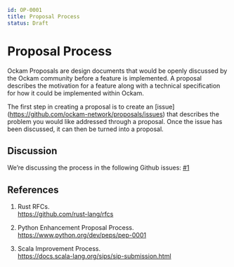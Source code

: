 ```yaml
id: OP-0001
title: Proposal Process
status: Draft
```

# Proposal Process

Ockam Proposals are design documents that would be openly discussed by the Ockam community
before a feature is implemented. A proposal describes the motivation for a feature along with
a technical specification for how it could be implemented within Ockam.

The first step in creating a proposal is to create an [issue] (https://github.com/ockam-network/proposals/issues) that describes the problem you would like addressed through a proposal. Once the issue has been discussed, it can then be turned into a proposal.

## Discussion

We’re discussing the process in the following Github issues: [#1](https://github.com/ockam-network/proposals/issues/1)

## References

1. <span id="reference-1"></span>Rust RFCs. <br/>
https://github.com/rust-lang/rfcs

2. <span id="reference-2"></span>Python Enhancement Proposal Process. <br/>
https://www.python.org/dev/peps/pep-0001

3. <span id="reference-3"></span>Scala Improvement Process. <br/>
https://docs.scala-lang.org/sips/sip-submission.html

